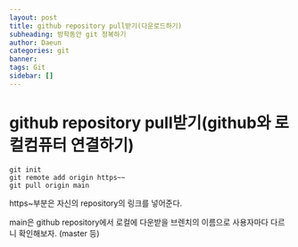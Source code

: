 ```yaml
---
layout: post
title: github repository pull받기(다운로드하기)
subheading: 방학동안 git 정복하기
author: Daeun
categories: git
banner:
tags: Git 
sidebar: []
---
```


# github repository pull받기(github와 로컬컴퓨터 연결하기)
```
git init
git remote add origin https~~
git pull origin main
```

https~부분은 자신의 repository의 링크를 넣어준다.

main은 github repository에서 로컬에 다운받을 브렌치의 이름으로 사용자마다 다르니 확인해보자. (master 등)